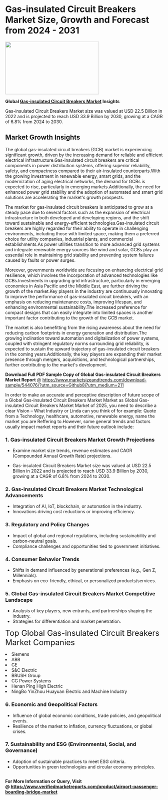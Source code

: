 <H1>Gas-insulated Circuit Breakers Market Size, Growth and Forecast from 2024 - 2031</H1><img class="aligncenter size-medium wp-image-584254" src="https://thirdeyenews.in/wp-content/uploads/2024/09/Global-Market-Research-300x168.jpeg" alt="" width="300" height="168" /><p><strong>Global&nbsp;<a href="https://www.marketsizeandtrends.com/download-sample/544076/?utm_source=Github8j?utm_medium=211">Gas-insulated Circuit Breakers Market</a> Insights</strong></p><p>Gas-insulated Circuit Breakers Market size was valued at USD 22.5 Billion in 2022 and is projected to reach USD 33.9 Billion by 2030, growing at a CAGR of 6.8% from 2024 to 2030.</p><p><h2>Market Growth Insights</h2> <p>The global gas-insulated circuit breakers (GCB) market is experiencing significant growth, driven by the increasing demand for reliable and efficient electrical infrastructure.Gas-insulated circuit breakers are critical components in power distribution systems, offering superior reliability, safety, and compactness compared to their air-insulated counterparts.With the growing investment in renewable energy, smart grids, and the modernization of aging electrical networks, the demand for GCBs is expected to rise, particularly in emerging markets.Additionally, the need for enhanced power grid stability and the adoption of automated and smart grid solutions are accelerating the market's growth prospects.</p> <p>The market for gas-insulated circuit breakers is anticipated to grow at a steady pace due to several factors such as the expansion of electrical infrastructure in both developed and developing regions, and the shift toward sustainable and energy-efficient technologies.Gas-insulated circuit breakers are highly regarded for their ability to operate in challenging environments, including those with limited space, making them a preferred choice for utility companies, industrial plants, and commercial establishments.As power utilities transition to more advanced grid systems and integrate renewable energy sources like wind and solar, GCBs play an essential role in maintaining grid stability and preventing system failures caused by faults or power surges.</p> <p>Moreover, governments worldwide are focusing on enhancing electrical grid resilience, which involves the incorporation of advanced technologies like GCBs.Investments in upgrading grid infrastructure, particularly in emerging economies in Asia Pacific and the Middle East, are further driving the growth of the market.Key players in the industry are continuously innovating to improve the performance of gas-insulated circuit breakers, with an emphasis on reducing maintenance costs, improving lifespan, and enhancing environmental sustainability.The increased preference for compact designs that can easily integrate into limited spaces is another important factor contributing to the growth of the GCB market.</p> <p>The market is also benefitting from the rising awareness about the need for reducing carbon footprints in energy generation and distribution.The growing inclination toward automation and digitalization of power systems, coupled with stringent regulatory norms surrounding grid reliability, is expected to sustain the upward trajectory of gas-insulated circuit breakers in the coming years.Additionally, the key players are expanding their market presence through mergers, acquisitions, and technological partnerships, further contributing to the market's development.</p> <p><span class=""><strong>Download Full PDF Sample Copy of Global Gas-insulated Circuit Breakers Market Report</strong> @ <a href="https://www.marketsizeandtrends.com/download-sample/544076/?utm_source=Github8j?utm_medium=211" target="_blank">https://www.marketsizeandtrends.com/download-sample/544076/?utm_source=Github8j?utm_medium=211</a></span></p><p>In order to make an accurate and perceptive description of future scope of a Global&nbsp;Gas-insulated Circuit Breakers Market Market as Global&nbsp;Gas-insulated Circuit Breakers Market Market of 2025, you need to describe a clear Vision &ndash; What Industry or Linda can you think of for example: Quote from a Technology, healthcare, automotive, renewable energy, name the market you are Reffering to.However, some general trends and factors usually impact market reports and their future outlook include:</p><h3>1.&nbsp;<strong>Gas-insulated Circuit Breakers Market Growth Projections</strong></h3><ul><li>Examine market size trends, revenue estimates and CAGR (Compounded Annual Growth Rate) projections.</li><li><p>Gas-insulated Circuit Breakers Market size was valued at USD 22.5 Billion in 2022 and is projected to reach USD 33.9 Billion by 2030, growing at a CAGR of 6.8% from 2024 to 2030.</p></li></ul><h3>2.&nbsp;<strong>Gas-insulated Circuit Breakers Market Technological Advancements</strong></h3><ul><li>Integration of AI, IoT, blockchain, or automation in the industry.</li><li>Innovations driving cost reductions or improving efficiency.</li></ul><h3>3.&nbsp;<strong>Regulatory and Policy Changes</strong></h3><ul><li>Impact of global and regional regulations, including sustainability and carbon-neutral goals.</li><li>Compliance challenges and opportunities tied to government initiatives.</li></ul><h3>4.&nbsp;<strong>Consumer Behavior Trends</strong></h3><ul><li>Shifts in demand influenced by generational preferences (e.g., Gen Z, Millennials).</li><li>Emphasis on eco-friendly, ethical, or personalized products/services.</li></ul><h3>5.&nbsp;<strong>Global Gas-insulated Circuit Breakers Market Competitive Landscape</strong></h3><ul><li>Analysis of key players, new entrants, and partnerships shaping the industry.</li><li>Strategies for differentiation and market penetration.</li></ul><p data-pm-slice="1 1 []"><span style="color: inherit; font-family: inherit; font-size: 25px;">Top Global Gas-insulated Circuit Breakers Market Companies</span></p><div class="" data-test-id=""><p><li>Siemens</li><li> ABB</li><li> GE</li><li> S&C Electric</li><li> BRUSH Group</li><li> CG Power Systems</li><li> Henan Ping High Electric</li><li> NingBo YinZhou Huayuan Electric and Machine Industry</li></p></div><h3>6.&nbsp;<strong>Economic and Geopolitical Factors</strong></h3><ul><li>Influence of global economic conditions, trade policies, and geopolitical events.</li><li>Resilience of the market to inflation, currency fluctuations, or global crises.</li></ul><h3>7.&nbsp;<strong>Sustainability and ESG (Environmental, Social, and Governance)</strong></h3><ul><li>Adoption of sustainable practices to meet ESG criteria.</li><li>Opportunities in green technologies and circular economy principles.</li></ul><h2><strong style="font-size: 14px;">For More Information or Query, Visit @&nbsp;</strong><a style="background-color: #ffffff; font-size: 14px;" href="https://www.marketsizeandtrends.com/report/gas-insulated-circuit-breakers-market/" target="_blank">https://www.verifiedmarketreports.com/product/airport-passenger-boarding-bridge-market</a></h2>